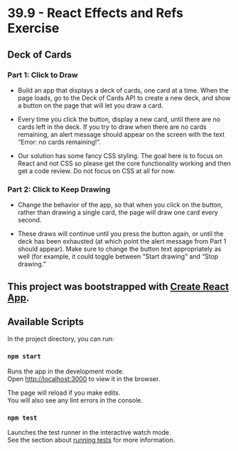 # 39.9 - React Effects and Refs Exercise
## Deck of Cards

### Part 1: Click to Draw
* Build an app that displays a deck of cards, one card at a time. When the page loads, go to the Deck of Cards API to create a new deck, and show a button on the page that will let you draw a card.  

* Every time you click the button, display a new card, until there are no cards left in the deck. If you try to draw when there are no cards remaining, an alert message should appear on the screen with the text “Error: no cards remaining!”.  

* Our solution has some fancy CSS styling. The goal here is to focus on React and not CSS so please get the core functionality working and then get a code review. Do not focus on CSS at all for now.  

### Part 2: Click to Keep Drawing
* Change the behavior of the app, so that when you click on the button, rather than drawing a single card, the page will draw one card every second.  

* These draws will continue until you press the button again, or until the deck has been exhausted (at which point the alert message from Part 1 should appear). Make sure to change the button text appropriately as well (for example, it could toggle between “Start drawing” and “Stop drawing.”  


## This project was bootstrapped with [Create React App](https://github.com/facebook/create-react-app).

## Available Scripts

In the project directory, you can run:

### `npm start`

Runs the app in the development mode.\
Open [http://localhost:3000](http://localhost:3000) to view it in the browser.

The page will reload if you make edits.\
You will also see any lint errors in the console.

### `npm test`

Launches the test runner in the interactive watch mode.\
See the section about [running tests](https://facebook.github.io/create-react-app/docs/running-tests) for more information.

